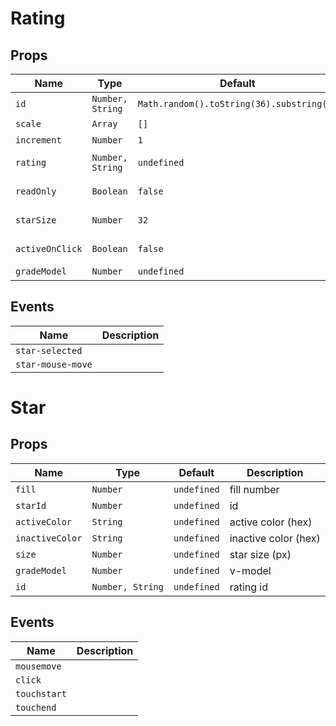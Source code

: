 # Rating

## Props

| Name            | Type             | Default                                   | Description     |
| --------------- | ---------------- | ----------------------------------------- | --------------- |
| `id`            | `Number, String` | `Math.random().toString(36).substring(7)` | rating id       |
| `scale`         | `Array`          | `[]`                                      | scale list      |
| `increment`     | `Number`         | `1`                                       | step            |
| `rating`        | `Number, String` | `undefined`                               | for readOnly    |
| `readOnly`      | `Boolean`        | `false`                                   | read-only state |
| `starSize`      | `Number`         | `32`                                      | star size (px)  |
| `activeOnClick` | `Boolean`        | `false`                                   | active on click |
| `gradeModel`    | `Number`         | `undefined`                               | v-model         |

## Events

| Name              | Description |
| ----------------- | ----------- |
| `star-selected`   |             |
| `star-mouse-move` |             |

# Star

## Props

| Name            | Type             | Default     | Description          |
| --------------- | ---------------- | ----------- | -------------------- |
| `fill`          | `Number`         | `undefined` | fill number          |
| `starId`        | `Number`         | `undefined` | id                   |
| `activeColor`   | `String`         | `undefined` | active color (hex)   |
| `inactiveColor` | `String`         | `undefined` | inactive color (hex) |
| `size`          | `Number`         | `undefined` | star size (px)       |
| `gradeModel`    | `Number`         | `undefined` | v-model              |
| `id`            | `Number, String` | `undefined` | rating id            |

## Events

| Name         | Description |
| ------------ | ----------- |
| `mousemove`  |             |
| `click`      |             |
| `touchstart` |             |
| `touchend`   |             |
